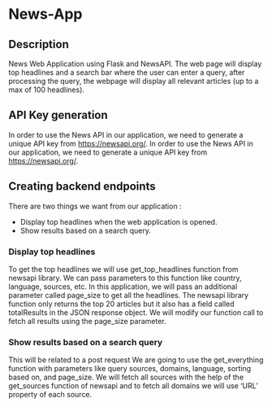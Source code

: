 # News-App

## Description
News Web Application using Flask and NewsAPI. The web page will display top headlines and a search bar where the user can enter a query, after processing the query, the webpage will display all relevant articles (up to a max of 100 headlines).

## API Key generation
In order to use the News API in our application, we need to generate a unique API key from https://newsapi.org/. In order to use the News API in our application, we need to generate a unique API key from https://newsapi.org/. 

## Creating backend endpoints
There are two things we want from our application :

* Display top headlines when the web application is opened.
* Show results based on a search query.

### Display top headlines
To get the top headlines we will use get_top_headlines function from newsapi library. We can pass parameters to this function like country, language, sources, etc. In this application, we will pass an additional parameter called page_size to get all the headlines. The newsapi library function only returns the top 20 articles but it also has a field called totalResults in the JSON response object. We will modify our function call to fetch all results using the page_size parameter.

### Show results based on a search query
This will be related to a post request We are going to use the get_everything function with parameters like query sources, domains, language, sorting based on, and page_size. We will fetch all sources with the help of the get_sources function of newsapi and to fetch all domains we will use ‘URL’ property of each source.
